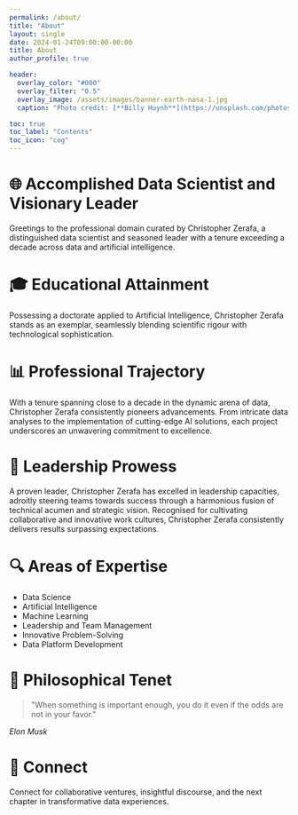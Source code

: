 ```yaml
---
permalink: /about/
title: "About"
layout: single
date: 2024-01-24T09:00:00-00:00
title: About
author_profile: true

header:
  overlay_color: "#000"
  overlay_filter: "0.5"
  overlay_image: /assets/images/banner-earth-nasa-1.jpg
  caption: "Photo credit: [**Billy Huynh**](https://unsplash.com/photos/blue-skies-filled-of-stars-W8KTS-mhFUE?utm_content=creditCopyText&utm_medium=referral&utm_source=unsplash)"

toc: true
toc_label: "Contents"
toc_icon: "cog"  
---
```


# 🌐 Accomplished Data Scientist and Visionary Leader
Greetings to the professional domain curated by Christopher Zerafa, a distinguished data scientist and seasoned leader with a tenure exceeding a decade across data and artificial intelligence.

# 🎓 Educational Attainment
Possessing a doctorate applied to Artificial Intelligence, Christopher Zerafa stands as an exemplar, seamlessly blending scientific rigour with technological sophistication.

# 📊 Professional Trajectory
With a tenure spanning close to a decade in the dynamic arena of data, Christopher Zerafa consistently pioneers advancements. From intricate data analyses to the implementation of cutting-edge AI solutions, each project underscores an unwavering commitment to excellence.

# 🚀 Leadership Prowess
A proven leader, Christopher Zerafa has excelled in leadership capacities, adroitly steering teams towards success through a harmonious fusion of technical acumen and strategic vision. Recognised for cultivating collaborative and innovative work cultures, Christopher Zerafa consistently delivers results surpassing expectations.

# 🔍 Areas of Expertise
- Data Science
- Artificial Intelligence
- Machine Learning
- Leadership and Team Management
- Innovative Problem-Solving
- Data Platform Development

# 🌟 Philosophical Tenet
>"When something is important enough, you do it even if the odds are not in your favor." 

*Elon Musk*

# 📩 Connect
Connect for collaborative ventures, insightful discourse, and the next chapter in transformative data experiences.